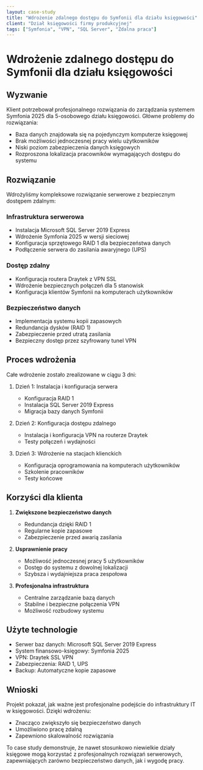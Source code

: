 ```yaml
---
layout: case-study
title: "Wdrożenie zdalnego dostępu do Symfonii dla działu księgowości"
client: "Dział księgowości firmy produkcyjnej"
tags: ["Symfonia", "VPN", "SQL Server", "Zdalna praca"]
---
```


# Wdrożenie zdalnego dostępu do Symfonii dla działu księgowości

## Wyzwanie

Klient potrzebował profesjonalnego rozwiązania do zarządzania systemem Symfonia 2025 dla 5-osobowego działu księgowości. Główne problemy do rozwiązania:

- Baza danych znajdowała się na pojedynczym komputerze księgowej
- Brak możliwości jednoczesnej pracy wielu użytkowników
- Niski poziom zabezpieczenia danych księgowych
- Rozproszona lokalizacja pracowników wymagających dostępu do systemu

## Rozwiązanie

Wdrożyliśmy kompleksowe rozwiązanie serwerowe z bezpiecznym dostępem zdalnym:

### Infrastruktura serwerowa
- Instalacja Microsoft SQL Server 2019 Express
- Wdrożenie Symfonia 2025 w wersji sieciowej
- Konfiguracja sprzętowego RAID 1 dla bezpieczeństwa danych
- Podłączenie serwera do zasilania awaryjnego (UPS)

### Dostęp zdalny
- Konfiguracja routera Draytek z VPN SSL
- Wdrożenie bezpiecznych połączeń dla 5 stanowisk
- Konfiguracja klientów Symfonii na komputerach użytkowników

### Bezpieczeństwo danych
- Implementacja systemu kopii zapasowych
- Redundancja dysków (RAID 1)
- Zabezpieczenie przed utratą zasilania
- Bezpieczny dostęp przez szyfrowany tunel VPN

## Proces wdrożenia

Całe wdrożenie zostało zrealizowane w ciągu 3 dni:

1. Dzień 1: Instalacja i konfiguracja serwera
   - Konfiguracja RAID 1
   - Instalacja SQL Server 2019 Express
   - Migracja bazy danych Symfonii

2. Dzień 2: Konfiguracja dostępu zdalnego
   - Instalacja i konfiguracja VPN na routerze Draytek
   - Testy połączeń i wydajności

3. Dzień 3: Wdrożenie na stacjach klienckich
   - Konfiguracja oprogramowania na komputerach użytkowników
   - Szkolenie pracowników
   - Testy końcowe

## Korzyści dla klienta

1. **Zwiększone bezpieczeństwo danych**
   - Redundancja dzięki RAID 1
   - Regularne kopie zapasowe
   - Zabezpieczenie przed awarią zasilania

2. **Usprawnienie pracy**
   - Możliwość jednoczesnej pracy 5 użytkowników
   - Dostęp do systemu z dowolnej lokalizacji
   - Szybsza i wydajniejsza praca zespołowa

3. **Profesjonalna infrastruktura**
   - Centralne zarządzanie bazą danych
   - Stabilne i bezpieczne połączenia VPN
   - Możliwość rozbudowy systemu

## Użyte technologie

- Serwer baz danych: Microsoft SQL Server 2019 Express
- System finansowo-księgowy: Symfonia 2025
- VPN: Draytek SSL VPN
- Zabezpieczenia: RAID 1, UPS
- Backup: Automatyczne kopie zapasowe

## Wnioski

Projekt pokazał, jak ważne jest profesjonalne podejście do infrastruktury IT w księgowości. Dzięki wdrożeniu:
- Znacząco zwiększyło się bezpieczeństwo danych
- Umożliwiono pracę zdalną
- Zapewniono skalowalność rozwiązania

To case study demonstruje, że nawet stosunkowo niewielkie działy księgowe mogą korzystać z profesjonalnych rozwiązań serwerowych, zapewniających zarówno bezpieczeństwo danych, jak i wygodę pracy.
